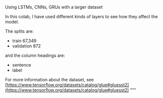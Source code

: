  Using LSTMs, CNNs, GRUs with a larger dataset


In this colab, I have used different kinds of layers to see how they affect the model.


The splits are:

*   train	67,349
*   validation	872


and the column headings are:

*   sentence
*   label


For more information about the dataset, see [https://www.tensorflow.org/datasets/catalog/glue#gluesst2](https://www.tensorflow.org/datasets/catalog/glue#gluesst2)
"""

